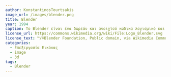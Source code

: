 ```yaml
---
author: KonstantinosTourtsakis
image_url: /images/blender.png
title: Blender
year: 1994
caption: Το Blender είναι ένα δωρεάν και ανοιχτού κώδικα λογισμικό και χρησημοποιείται για 3D modeling, animations, visual effects κτλ. Είναι γραμμένο σε C, C++ και Python και υποστηρίζει τα λειτουργικά συστήματα Linux, macOS, Windows. 
license_url: https://commons.wikimedia.org/wiki/File:Logo_Blender.svg
license_text: ™/®Blender Foundation, Public domain, via Wikimedia Commons
categories:
  - Επεξεργασία Εικόνας
  - image
  - 3d
tags:
  - Blender
---
```

